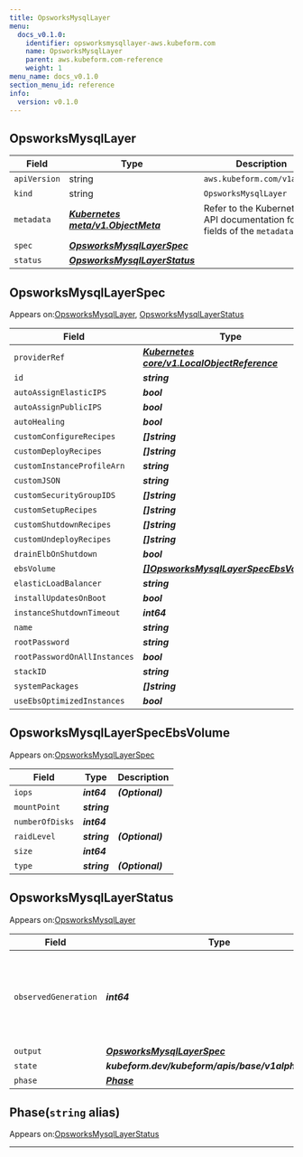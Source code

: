 ```yaml
---
title: OpsworksMysqlLayer
menu:
  docs_v0.1.0:
    identifier: opsworksmysqllayer-aws.kubeform.com
    name: OpsworksMysqlLayer
    parent: aws.kubeform.com-reference
    weight: 1
menu_name: docs_v0.1.0
section_menu_id: reference
info:
  version: v0.1.0
---
```


## OpsworksMysqlLayer
| Field | Type | Description |
| ------ | ----- | ----------- |
| `apiVersion` | string | `aws.kubeform.com/v1alpha1` |
|    `kind` | string | `OpsworksMysqlLayer` |
| `metadata` | ***[Kubernetes meta/v1.ObjectMeta](https://kubernetes.io/docs/reference/generated/kubernetes-api/v1.13/#objectmeta-v1-meta)***|Refer to the Kubernetes API documentation for the fields of the `metadata` field.|
| `spec` | ***[OpsworksMysqlLayerSpec](#opsworksmysqllayerspec)***||
| `status` | ***[OpsworksMysqlLayerStatus](#opsworksmysqllayerstatus)***||
## OpsworksMysqlLayerSpec

Appears on:[OpsworksMysqlLayer](#opsworksmysqllayer), [OpsworksMysqlLayerStatus](#opsworksmysqllayerstatus)

| Field | Type | Description |
| ------ | ----- | ----------- |
| `providerRef` | ***[Kubernetes core/v1.LocalObjectReference](https://kubernetes.io/docs/reference/generated/kubernetes-api/v1.13/#localobjectreference-v1-core)***||
| `id` | ***string***||
| `autoAssignElasticIPS` | ***bool***| ***(Optional)*** |
| `autoAssignPublicIPS` | ***bool***| ***(Optional)*** |
| `autoHealing` | ***bool***| ***(Optional)*** |
| `customConfigureRecipes` | ***[]string***| ***(Optional)*** |
| `customDeployRecipes` | ***[]string***| ***(Optional)*** |
| `customInstanceProfileArn` | ***string***| ***(Optional)*** |
| `customJSON` | ***string***| ***(Optional)*** |
| `customSecurityGroupIDS` | ***[]string***| ***(Optional)*** |
| `customSetupRecipes` | ***[]string***| ***(Optional)*** |
| `customShutdownRecipes` | ***[]string***| ***(Optional)*** |
| `customUndeployRecipes` | ***[]string***| ***(Optional)*** |
| `drainElbOnShutdown` | ***bool***| ***(Optional)*** |
| `ebsVolume` | ***[[]OpsworksMysqlLayerSpecEbsVolume](#opsworksmysqllayerspecebsvolume)***| ***(Optional)*** |
| `elasticLoadBalancer` | ***string***| ***(Optional)*** |
| `installUpdatesOnBoot` | ***bool***| ***(Optional)*** |
| `instanceShutdownTimeout` | ***int64***| ***(Optional)*** |
| `name` | ***string***| ***(Optional)*** |
| `rootPassword` | ***string***| ***(Optional)*** |
| `rootPasswordOnAllInstances` | ***bool***| ***(Optional)*** |
| `stackID` | ***string***||
| `systemPackages` | ***[]string***| ***(Optional)*** |
| `useEbsOptimizedInstances` | ***bool***| ***(Optional)*** |
## OpsworksMysqlLayerSpecEbsVolume

Appears on:[OpsworksMysqlLayerSpec](#opsworksmysqllayerspec)

| Field | Type | Description |
| ------ | ----- | ----------- |
| `iops` | ***int64***| ***(Optional)*** |
| `mountPoint` | ***string***||
| `numberOfDisks` | ***int64***||
| `raidLevel` | ***string***| ***(Optional)*** |
| `size` | ***int64***||
| `type` | ***string***| ***(Optional)*** |
## OpsworksMysqlLayerStatus

Appears on:[OpsworksMysqlLayer](#opsworksmysqllayer)

| Field | Type | Description |
| ------ | ----- | ----------- |
| `observedGeneration` | ***int64***| ***(Optional)*** Resource generation, which is updated on mutation by the API Server.|
| `output` | ***[OpsworksMysqlLayerSpec](#opsworksmysqllayerspec)***| ***(Optional)*** |
| `state` | ***kubeform.dev/kubeform/apis/base/v1alpha1.State***| ***(Optional)*** |
| `phase` | ***[Phase](#phase)***| ***(Optional)*** |
## Phase(`string` alias)

Appears on:[OpsworksMysqlLayerStatus](#opsworksmysqllayerstatus)

---
